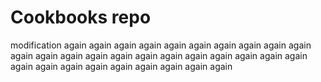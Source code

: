 # Cookbooks repo

modification again again again again again again again again again again again again again again again again again again again again again again again again again again again again again again again